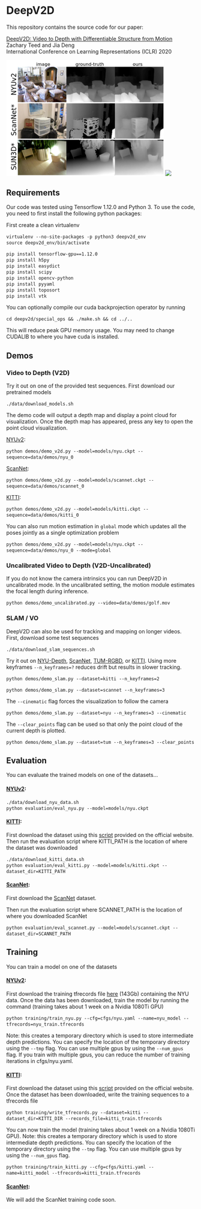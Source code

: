 # DeepV2D
This repository contains the source code for our paper:

[DeepV2D: Video to Depth with Differentiable Structure from Motion](https://arxiv.org/abs/1812.04605)<br/>
Zachary Teed and Jia Deng<br/>
International Conference on Learning Representations (ICLR) 2020<br/>

<img src="data/Depths.png" width="420"> <img src="data/demo.gif" width="400">


## Requirements
Our code was tested using Tensorflow 1.12.0 and Python 3. To use the code, you need to first install the following python packages:

First create a clean virtualenv 

  ```Shell
  virtualenv --no-site-packages -p python3 deepv2d_env
  source deepv2d_env/bin/activate
  ```

  ```Shell
  pip install tensorflow-gpu==1.12.0
  pip install h5py
  pip install easydict
  pip install scipy
  pip install opencv-python
  pip install pyyaml
  pip install toposort
  pip install vtk
  ```

You can optionally compile our cuda backprojection operator by running

```Shell
cd deepv2d/special_ops && ./make.sh && cd ../..
```

This will reduce peak GPU memory usage. You may need to change CUDALIB to where you have cuda is installed.


## Demos

### Video to Depth (V2D)

Try it out on one of the provided test sequences. First download our pretrained models

```Shell
./data/download_models.sh
```

The demo code will output a depth map and display a point cloud for visualization. Once the depth map has appeared, press any key to open the point cloud visualization.

[NYUv2](https://cs.nyu.edu/~silberman/datasets/nyu_depth_v2.html):
```Shell
python demos/demo_v2d.py --model=models/nyu.ckpt --sequence=data/demos/nyu_0
```

[ScanNet](http://www.scan-net.org/):
```Shell
python demos/demo_v2d.py --model=models/scannet.ckpt --sequence=data/demos/scannet_0
```

[KITTI](http://www.cvlibs.net/datasets/kitti/):
```Shell
python demos/demo_v2d.py --model=models/kitti.ckpt --sequence=data/demos/kitti_0
```

You can also run motion estimation in `global` mode which updates all the poses jointly as a single optimization problem

```Shell
python demos/demo_v2d.py --model=models/nyu.ckpt --sequence=data/demos/nyu_0 --mode=global
```

### Uncalibrated Video to Depth (V2D-Uncalibrated)

If you do not know the camera intrinsics you can run DeepV2D in uncalibrated mode. In the uncalibrated setting, the motion module estimates the focal length during inference. 

```Shell
python demos/demo_uncalibrated.py --video=data/demos/golf.mov
```


### SLAM / VO

DeepV2D can also be used for tracking and mapping on longer videos. First, download some test sequences

```Shell
./data/download_slam_sequences.sh
```

Try it out on [NYU-Depth](https://cs.nyu.edu/~silberman/datasets/nyu_depth_v2.html), [ScanNet](http://www.scan-net.org/), [TUM-RGBD](https://vision.in.tum.de/data/datasets/rgbd-dataset), or [KITTI](http://www.cvlibs.net/datasets/kitti/). Using more keyframes `--n_keyframes=?` reduces drift but results in slower tracking.


```Shell
python demos/demo_slam.py --dataset=kitti --n_keyframes=2
```

```Shell
python demos/demo_slam.py --dataset=scannet --n_keyframes=3
```

The `--cinematic` flag forces the visualization to follow the camera
```Shell
python demos/demo_slam.py --dataset=nyu --n_keyframes=3 --cinematic
```

The `--clear_points` flag can be used so that only the point cloud of the current depth is plotted.
```Shell
python demos/demo_slam.py --dataset=tum --n_keyframes=3 --clear_points
```


## Evaluation

You can evaluate the trained models on one of the datasets...

#### [NYUv2](https://cs.nyu.edu/~silberman/datasets/nyu_depth_v2.html):
```Shell
./data/download_nyu_data.sh
python evaluation/eval_nyu.py --model=models/nyu.ckpt
```

#### [KITTI](http://www.cvlibs.net/datasets/kitti/):
First download the dataset using this [script](http://www.cvlibs.net/download.php?file=raw_data_downloader.zip) provided on the official website. Then run the evaluation script where KITTI_PATH is the location of where the dataset was downloaded

```Shell
./data/download_kitti_data.sh
python evaluation/eval_kitti.py --model=models/kitti.ckpt --dataset_dir=KITTI_PATH
```

#### [ScanNet](http://www.scan-net.org/):
First download the [ScanNet](https://github.com/ScanNet/ScanNet) dataset.

Then run the evaluation script where SCANNET_PATH is the location of where you downloaded ScanNet

```Shell
python evaluation/eval_scannet.py --model=models/scannet.ckpt --dataset_dir=SCANNET_PATH
```


## Training

You can train a model on one of the datasets

#### [NYUv2](https://cs.nyu.edu/~silberman/datasets/nyu_depth_v2.html):
First download the training tfrecords file [here](https://drive.google.com/file/d/1-kfW55tpwxFVfv9AL76IFXWuNMBE3b7Y/view?usp=sharing
) (143Gb) containing the NYU data. Once the data has been downloaded, train the model by running the command (training takes about 1 week on a Nvidia 1080Ti GPU)

```Shell
python training/train_nyu.py --cfg=cfgs/nyu.yaml --name=nyu_model --tfrecords=nyu_train.tfrecords
```

Note: this creates a temporary directory which is used to store intermediate depth predictions. You can specify the location of the temporary directory using the `--tmp` flag. You can use multiple gpus by using the `--num_gpus` flag. If you train with multiple gpus, you can reduce the number of training iterations in cfgs/nyu.yaml.



#### [KITTI](http://www.cvlibs.net/datasets/kitti/):
First download the dataset using this [script](http://www.cvlibs.net/download.php?file=raw_data_downloader.zip) provided on the official website. Once the dataset has been downloaded, write the training sequences to a tfrecords file

```Shell
python training/write_tfrecords.py --dataset=kitti --dataset_dir=KITTI_DIR --records_file=kitti_train.tfrecords
```

You can now train the model (training takes about 1 week on a Nvidia 1080Ti GPU). Note: this creates a temporary directory which is used to store intermediate depth predictions. You can specify the location of the temporary directory using the `--tmp` flag. You can use multiple gpus by using the `--num_gpus` flag.

```Shell
python training/train_kitti.py --cfg=cfgs/kitti.yaml --name=kitti_model --tfrecords=kitti_train.tfrecords
```

#### [ScanNet](http://www.scan-net.org/):

We will add the ScanNet training code soon.